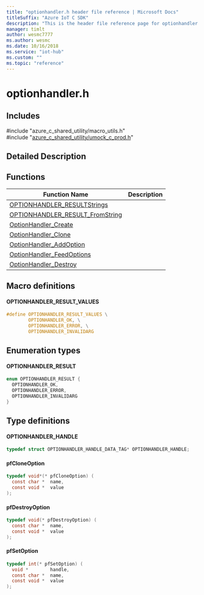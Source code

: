 ```yaml
---                             
title: "optionhandler.h header file reference | Microsoft Docs" 
titleSuffix: "Azure IoT C SDK"            
description: "This is the header file reference page for optionhandler.h in the Azure IoT C SDK. This SDK is used with Azure IoT Hub and Azure IoT Hub Device Provisioning Service"            
manager: timlt                 
author: wesmc7777              
ms.author: wesmc               
ms.date: 10/16/2018                    
ms.service: "iot-hub"             
ms.custom: ""                
ms.topic: "reference"        
---                            
```


# optionhandler.h 

## Includes

\#include "azure_c_shared_utility/macro_utils.h"  
\#include "[azure_c_shared_utility/umock_c_prod.h](umock-c-prod-h.md)"  

## Detailed Description

## Functions

Function Name                  | Description                                
--------------------------------|---------------------------------------------
[OPTIONHANDLER_RESULTStrings](./optionhandler-h/optionhandler-resultstrings.md)            | 
[OPTIONHANDLER_RESULT_FromString](./optionhandler-h/optionhandler-result-fromstring.md)            | 
[OptionHandler_Create](./optionhandler-h/optionhandler-create.md)            | 
[OptionHandler_Clone](./optionhandler-h/optionhandler-clone.md)            | 
[OptionHandler_AddOption](./optionhandler-h/optionhandler-addoption.md)            | 
[OptionHandler_FeedOptions](./optionhandler-h/optionhandler-feedoptions.md)            | 
[OptionHandler_Destroy](./optionhandler-h/optionhandler-destroy.md)            | 

## Macro definitions

#### OPTIONHANDLER_RESULT_VALUES

```C
#define OPTIONHANDLER_RESULT_VALUES \
        OPTIONHANDLER_OK, \
        OPTIONHANDLER_ERROR, \
        OPTIONHANDLER_INVALIDARG 
```

## Enumeration types

#### OPTIONHANDLER_RESULT

```C
enum OPTIONHANDLER_RESULT {
  OPTIONHANDLER_OK,
  OPTIONHANDLER_ERROR,
  OPTIONHANDLER_INVALIDARG
}
```

## Type definitions

#### OPTIONHANDLER_HANDLE

```C
typedef struct OPTIONHANDLER_HANDLE_DATA_TAG* OPTIONHANDLER_HANDLE;
```

#### pfCloneOption

```C
typedef void*(* pfCloneOption) (
  const char *  name,
  const void *  value
);
```

#### pfDestroyOption

```C
typedef void(* pfDestroyOption) (
  const char *  name,
  const void *  value
);
```

#### pfSetOption

```C
typedef int(* pfSetOption) (
  void *        handle,
  const char *  name,
  const void *  value
);
```

